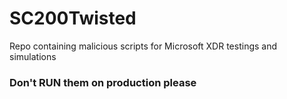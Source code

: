 # SC200Twisted
Repo containing malicious scripts for Microsoft XDR testings and simulations

### Don't RUN them on production please
